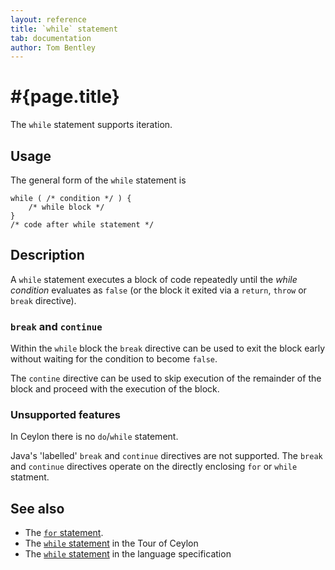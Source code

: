 ```yaml
---
layout: reference
title: `while` statement
tab: documentation
author: Tom Bentley
---
```


# #{page.title}

The `while` statement supports iteration.

## Usage 

The general form of the `while` statement is


    while ( /* condition */ ) {
        /* while block */
    }
    /* code after while statement */


## Description

A `while` statement executes a block of code repeatedly until the 
*while condition* evaluates as `false` (or the block it exited via a 
`return`, `throw` or `break` directive).

### `break` and `continue`

Within the `while` block the `break` directive can be used to exit the block 
early without waiting for the condition to become `false`.

The `contine` directive can be used to skip execution of
the remainder of the block and proceed with the execution of the block.

### Unsupported features

In Ceylon there is no `do`/`while` statement.

Java's 'labelled' `break` and `continue` directives are not supported. The 
`break` and `continue` directives operate on the directly enclosing `for` or 
`while` statment.

## See also

* The [`for` statement](../for).
* The [`while` statement](/documentation/tour/missing-pieces#control_structures) 
  in the Tour of Ceylon
* The [`while` statement](#{site.urls.spec}#while) 
  in the language specification

